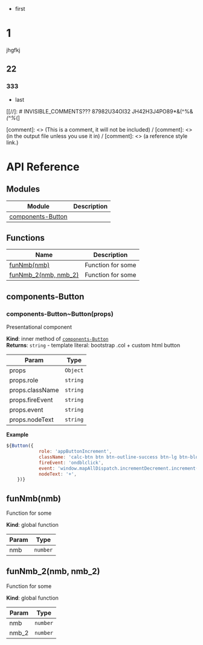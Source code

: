 - first 
# 1
jhgfkj
## 22

### 333

- last

[[//]: # INVISIBLE_COMMENTS??? 87982U34OI32 JH42H3J4PO89*&(^%&*(^%*(]
<!-- blah blah -->
[comment]: <> (This is a comment, it will not be included) /
[comment]: <> (in  the output file unless you use it in) /
[comment]: <> (a reference style link.)

# API Reference

## Modules
Module | Description
------ | -----------
[components-Button] | 

## Functions

Name | Description
------ | -----------
[funNmb(nmb)] | Function for some
[funNmb_2(nmb, nmb_2)] | Function for some


## components-Button


### components-Button~Button(props)

Presentational component

**Kind**: inner method of [`components-Button`]  
**Returns**: `string` - template literal: bootstrap .col + custom html button  

| Param | Type |
| --- | --- |
| props | `Object` | 
| props.role | `string` | 
| props.className | `string` | 
| props.fireEvent | `string` | 
| props.event | `string` | 
| props.nodeText | `string` | 

**Example**  
```js
${Button({
            role: 'appButtonIncrement',
            className: 'calc-btn btn btn-outline-success btn-lg btn-block',
            fireEvent: 'ondblclick',
            event: 'window.mapAllDispatch.incrementDecrement.increment()',
            nodeText: '+',
    })}
```

## funNmb(nmb)

Function for some

**Kind**: global function  

| Param | Type |
| --- | --- |
| nmb | `number` | 


## funNmb_2(nmb, nmb_2)

Function for some

**Kind**: global function  

| Param | Type |
| --- | --- |
| nmb | `number` | 
| nmb_2 | `number` | 

<!-- LINKS -->

[components-Button]:#components-button
[`components-Button`]:#components-button
[funNmb(nmb)]:#funnmbnmb
[funNmb_2(nmb, nmb_2)]:#funnmb_2nmb-nmb_2
